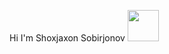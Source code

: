 Hi I'm Shoxjaxon Sobirjonov <img src="https://media.giphy.com/media/hvRJCLFzcasrR4ia7z/giphy.gif" width="50px">
